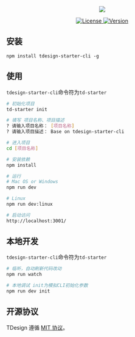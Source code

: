 <p align="center">
  <a href="http://tdesgin.tencent.com/starter/vue/#/dashboard/base"><img src="https://tdesign.gtimg.com/starter/brand-logo.svg" /></a>
</p>

<p align="center">
   <a href="https://www.npmjs.com/package/tdesign-starter-cli">
    <img src="https://img.shields.io/npm/l/tdesign-starter-cli.svg?sanitize=true" alt="License" />
  </a>
  <a href="https://www.npmjs.com/package/tdesign-starter-cli">
    <img src="https://img.shields.io/npm/v/tdesign-starter-cli.svg?sanitize=true" alt="Version">
  </a>
</p>

## 安装

```shell
npm install tdesign-starter-cli -g
```

## 使用

`tdesign-starter-cli`命令符为`td-starter`

```sh
# 初始化项目
td-starter init

# 填写 项目名称、项目描述
? 请输入项目名称： [项目名称]
? 请输入项目描述： Base on tdesign-starter-cli

# 进入项目
cd [项目名称]

# 安装依赖
npm install

# 运行
# Mac OS or Windows
npm run dev 

# Linux
npm run dev:linux

# 启动访问
http://localhost:3001/
```

## 本地开发

`tdesign-starter-cli`命令符为`td-starter`

```sh
# 临听，自动刷新代码改动
npm run watch

# 本地调试 init为模拟CLI初始化参数 
npm run dev init
```

## 开源协议

TDesign 遵循 [MIT 协议](https://github.com/Tencent/tdesign-starter-cli/LICENSE)。
